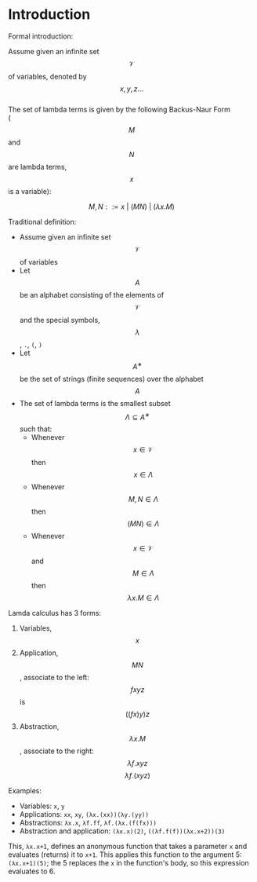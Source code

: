 # Introduction

Formal introduction:

Assume given an infinite set $$\mathcal{V}$$ of variables, denoted by $$x, y, z\dots$$     
The set of lambda terms is given by the following Backus-Naur Form    
($$M$$ and $$N$$ are lambda terms, $$x$$ is a variable):     

$$
M, N ::= x \ |\ (MN)\ |\ (\lambda{x}.M)
$$

Traditional definition:
- Assume given an infinite set $$\mathcal{V}$$ of variables
- Let $$A$$ be an alphabet consisting of the elements of $$\mathcal{V}$$ and the special symbols, $$\lambda$$, `.`, `(`, `)`
- Let $$A^∗$$ be the set of strings (finite sequences) over the alphabet $$A$$
- The set of lambda terms is the smallest subset $$\Lambda \subseteq A^∗$$ such that:
  - Whenever $$x\in \mathcal{V}$$ then $$x\in \Lambda$$
  - Whenever $$M,N\in \Lambda$$ then $$(MN)\in \Lambda$$
  - Whenever $$x\in \mathcal{V}$$ and $$M\in \Lambda$$ then $$\lambda{x}.M \in \Lambda$$


Lamda calculus has 3 forms:
1. Variables, $$x$$
2. Application, $$MN$$, associate to the left: $$fxyz$$ is $$((fx)y)z$$
3. Abstraction, $$\lambda x.M$$, associate to the right: $$\lambda f.xyz$$ $$\lambda f.(xyz)$$



Examples:
- Variables: `x`, `y`
- Applications: `xx`, `xy`, `(λx.(xx))(λy.(yy))`
- Abstractions: `λx.x`, `λf.ff`, `λf.(λx.(f(fx)))`
- Abstraction and application: `(λx.x)(2)`, `((λf.f(f))(λx.x+2))(3)`


This, `λx.x+1`, defines an anonymous function that takes a parameter `x` and evaluates (returns) it to `x+1`. This applies this function to the argument 5: `(λx.x+1)(5)`; the 5 replaces the `x` in the function's body, so this expression evaluates to 6.
